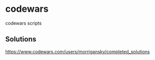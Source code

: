 # codewars
codewars scripts

## Solutions
https://www.codewars.com/users/morrigansky/completed_solutions

